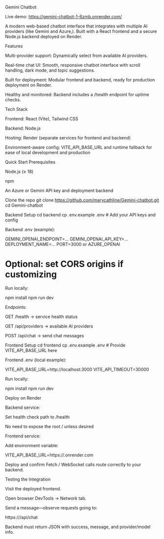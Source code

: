 Gemini Chatbot

Live demo: https://gemini-chatbot-1-6zmb.onrender.com/

A modern web-based chatbot interface that integrates with multiple AI providers (like Gemini and  Azure,). Built with a React frontend and a secure Node.js backend deployed on Render.

Features

Multi-provider support: Dynamically select from available AI providers.

Real-time chat UI: Smooth, responsive chatbot interface with scroll handling, dark mode, and topic suggestions.

Built for deployment: Modular frontend and backend, ready for production deployment on Render.

Healthy and monitored: Backend includes a /health endpoint for uptime checks.

Tech Stack

Frontend: React (Vite), Tailwind CSS

Backend: Node.js 

Hosting: Render (separate services for frontend and backend)

Environment-aware config: VITE_API_BASE_URL and runtime fallback for ease of local development and production

Quick Start
Prerequisites

Node.js (≥ 18)

npm 

An Azure or Gemini API key and deployment backend

Clone the repo
git clone https://github.com/marycathline/Gemini-chatbot.git
cd Gemini-chatbot

Backend Setup
cd backend
cp .env.example .env  # Add your API keys and config


Backend .env (example):

GEMINI_OPENAI_ENDPOINT=...
GEMINI_OPENAI_API_KEY=...
DEPLOYMENT_NAME=...
PORT=3000
or AZURE_OPENAI
# Optional: set CORS origins if customizing


Run locally:

npm install
npm run dev


Endpoints:

GET /health → service health status

GET /api/providers → available AI providers

POST /api/chat → send chat messages

Frontend Setup
cd frontend
cp .env.example .env  # Provide VITE_API_BASE_URL here


Frontend .env (local example):

VITE_API_BASE_URL=http://localhost:3000
VITE_API_TIMEOUT=30000


Run locally:

npm install
npm run dev

Deploy on Render

Backend service:

Set health check path to /health

No need to expose the root / unless desired

Frontend service:

Add environment variable:

VITE_API_BASE_URL=https://<your-backend-service>.onrender.com


Deploy and confirm Fetch / WebSocket calls route correctly to your backend.

Testing the Integration

Visit the deployed frontend.

Open browser DevTools → Network tab.

Send a message—observe requests going to:

https://<your-backend-service>/api/chat


Backend must return JSON with success, message, and provider/model info.

